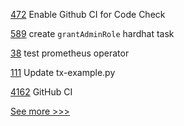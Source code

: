 
[472](https://github.com/hyperledger/cello/pull/472) Enable Github CI for Code Check

[589](https://github.com/hyperledger-labs/blockchain-carbon-accounting/pull/589) create `grantAdminRole` hardhat task 

[38](https://github.com/hyperledger-labs/fabric-operator/pull/38) test prometheus operator

[111](https://github.com/hyperledger/iroha-python/pull/111) Update tx-example.py

[4162](https://github.com/hyperledger/besu/pull/4162) GitHub CI


[See more >>>](https://start-here.hyperledger.org/pull-requests)
